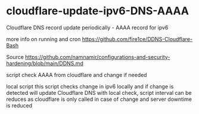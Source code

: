 # cloudflare-update-ipv6-DNS-AAAA
Cloudflare DNS record update periodically - AAAA record for ipv6

more info on running and cron
https://github.com/fire1ce/DDNS-Cloudflare-Bash

Source
https://github.com/namnamir/configurations-and-security-hardening/blob/main/DDNS.md

script
check AAAA from cloudflare and change if needed

local script
this script checks change in ipv6 locally and if change is detected will update Cloudflare DNS
with local check, script interval can be reduces as cloudflare is only called in case of change and server downtime is reduced
